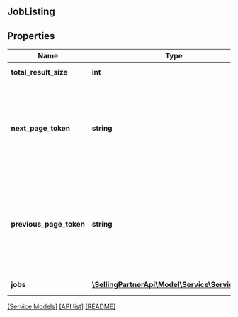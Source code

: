 ## JobListing

## Properties

Name | Type | Description | Notes
------------ | ------------- | ------------- | -------------
**total_result_size** | **int** | Total result size of the query result. | [optional]
**next_page_token** | **string** | A generated string used to pass information to your next request.If nextPageToken is returned, pass the value of nextPageToken to the pageToken to get next results. | [optional]
**previous_page_token** | **string** | A generated string used to pass information to your next request.If previousPageToken is returned, pass the value of previousPageToken to the pageToken to get previous page results. | [optional]
**jobs** | [**\SellingPartnerApi\Model\Service\ServiceJob[]**](ServiceJob.md) | List of job details for the given input. | [optional]

[[Service Models]](../) [[API list]](../../Api) [[README]](../../../README.md)
